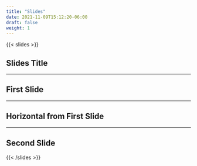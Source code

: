```yaml
---
title: "Slides"
date: 2021-11-09T15:12:20-06:00
draft: false
weight: 1
---
```


{{< slides >}}

## Slides Title

---

## First Slide

___

## Horizontal from First Slide

---

## Second Slide

{{< /slides >}}